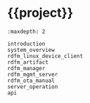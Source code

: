# {{project}}

```{toctree}
:maxdepth: 2

introduction
system_overview
rdfm_linux_device_client
rdfm_artifact
rdfm_manager
rdfm_mgmt_server
rdfm_ota_manual
server_operation
api
```
